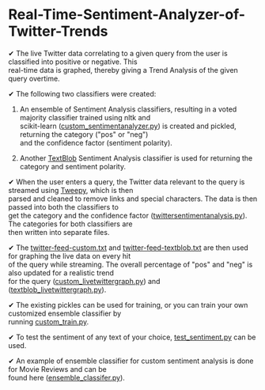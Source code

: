 # Real-Time-Sentiment-Analyzer-of-Twitter-Trends

✔ The live Twitter data correlating to a given query from the user is classified into positive or negative. This \
real-time data is graphed, thereby giving a Trend Analysis of the given query overtime.

✔ The following two classifiers were created:

1. An ensemble of Sentiment Analysis classifiers, resulting in a voted majority classifier trained using nltk and \
scikit-learn ([custom_sentimentanalyzer.py](https://github.com/gauthkris/Real-Time-Sentiment-Analyzer-of-Twitter-Trends/blob/master/custom_sentimentanalyzer.py)) is created and pickled, returning the category ("pos" or "neg") \
and the confidence factor (sentiment polarity).

2. Another [TextBlob](https://textblob.readthedocs.io/en/dev/) Sentiment Analysis classifier is used for returning the category and sentiment polarity.

✔ When the user enters a query, the Twitter data relevant to the query is streamed using [Tweepy](http://www.tweepy.org/), which is then \
parsed and cleaned to remove links and special characters. The data is then passed into both the classifiers to \
get the category and the confidence factor ([twittersentimentanalysis.py](https://github.com/gauthkris/Real-Time-Sentiment-Analyzer-of-Twitter-Trends/blob/master/twittersentimentanalysis.py)). The categories for both classifiers are \
then written into separate files.

✔ The [twitter-feed-custom.txt](https://github.com/gauthkris/Real-Time-Sentiment-Analyzer-of-Twitter-Trends/blob/master/twitter-feed-custom.txt) and 
[twitter-feed-textblob.txt](https://github.com/gauthkris/Real-Time-Sentiment-Analyzer-of-Twitter-Trends/blob/master/twitter-feed-textblob.txt) are then used for graphing the live data on every hit \
of the query while streaming. The overall percentage of "pos" and "neg" is also updated for a realistic trend \
for the query ([custom_livetwittergraph.py](https://github.com/gauthkris/Real-Time-Sentiment-Analyzer-of-Twitter-Trends/blob/master/custom_livetwittergraph.py)) and ([textblob_livetwittergraph.py](https://github.com/gauthkris/Real-Time-Sentiment-Analyzer-of-Twitter-Trends/blob/master/textblob_livetwittergraph.py)).

✔ The existing pickles can be used for training, or you can train your own customized ensemble classifier by \
running [custom_train.py](https://github.com/gauthkris/Real-Time-Sentiment-Analyzer-of-Twitter-Trends/blob/master/custom_train.py).

✔ To test the sentiment of any text of your choice, [test_sentiment.py](https://github.com/gauthkris/Real-Time-Sentiment-Analyzer-of-Twitter-Trends/blob/master/test_sentiment.py) can be used.

✔ An example of ensemble classifier for custom sentiment analysis is done for Movie Reviews and can be \
found here ([ensemble_classifer.py](https://github.com/gauthkris/Real-Time-Sentiment-Analyzer-of-Twitter-Trends/blob/master/ensemble_classifier.py)).
